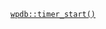 <p><code><a href="https://developer.wordpress.org/reference/classes/wpdb/timer_start/">wpdb::timer_start()</a></code></p>
